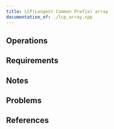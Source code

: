 ```yaml
---
title: LCP(Longest Common Prefix) array
documentation_of: ./lcp_array.cpp
---
```


## Operations

## Requirements

## Notes

## Problems

## References
